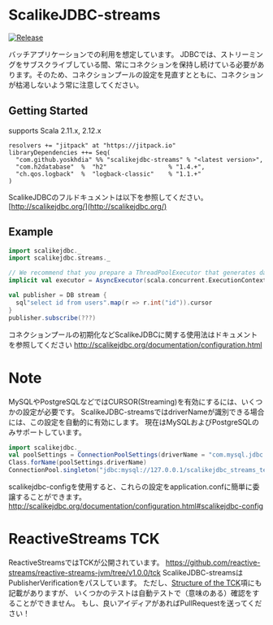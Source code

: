 # ScalikeJDBC-streams

[![Release](https://jitpack.io/v/yoskhdia/scalikejdbc-streams.svg)](https://jitpack.io/#yoskhdia/scalikejdbc-streams)

バッチアプリケーションでの利用を想定しています。
JDBCでは、ストリーミングをサブスクライブしている間、常にコネクションを保持し続けている必要があります。そのため、コネクションプールの設定を見直すとともに、コネクションが枯渇しないよう常に注意してください。


## Getting Started

supports Scala 2.11.x, 2.12.x

```
resolvers += "jitpack" at "https://jitpack.io"
libraryDependencies ++= Seq(
  "com.github.yoskhdia" %% "scalikejdbc-streams" % "<latest version>",
  "com.h2database"  %  "h2"                 % "1.4.+",
  "ch.qos.logback"  %  "logback-classic"    % "1.1.+"
)
```

ScalikeJDBCのフルドキュメントは以下を参照してください。
[http://scalikejdbc.org/](http://scalikejdbc.org/)


## Example

```scala
import scalikejdbc._
import scalikejdbc.streams._

// We recommend that you prepare a ThreadPoolExecutor that generates daemon threads
implicit val executor = AsyncExecutor(scala.concurrent.ExecutionContext.global)

val publisher = DB stream {
  sql"select id from users".map(r => r.int("id")).cursor
}
publisher.subscribe(???)
```

コネクションプールの初期化などScalikeJDBCに関する使用法はドキュメントを参照してください
http://scalikejdbc.org/documentation/configuration.html


# Note

MySQLやPostgreSQLなどではCURSOR(Streaming)を有効にするには、いくつかの設定が必要です。
ScalikeJDBC-streamsではdriverNameが識別できる場合には、この設定を自動的に有効にします。
現在はMySQLおよびPostgreSQLのみサポートしています。

```scala
import scalikejdbc._
val poolSettings = ConnectionPoolSettings(driverName = "com.mysql.jdbc.Driver")
Class.forName(poolSettings.driverName)
ConnectionPool.singleton("jdbc:mysql://127.0.0.1/scalikejdbc_streams_test", "user", "pass", poolSettings)
```

scalikejdbc-configを使用すると、これらの設定をapplication.confに簡単に委譲することができます。
http://scalikejdbc.org/documentation/configuration.html#scalikejdbc-config


# ReactiveStreams TCK

ReactiveStreamsではTCKが公開されています。
https://github.com/reactive-streams/reactive-streams-jvm/tree/v1.0.0/tck
ScalikeJDBC-streamsはPublisherVerificationをパスしています。
ただし、[Structure of the TCK](https://github.com/reactive-streams/reactive-streams-jvm/tree/v1.0.0/tck#structure-of-the-tck)項にも記載がありますが、
いくつかのテストは自動テストで（意味のある）確認をすることができません。
もし、良いアイディアがあればPullRequestを送ってください！
